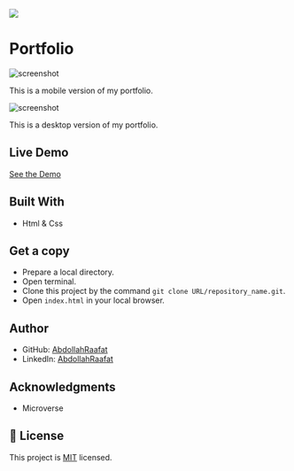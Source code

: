 ![](https://img.shields.io/badge/Microverse-blueviolet)

# Portfolio

![screenshot](images/Portfolio.PNG)

This is a mobile version of my portfolio.

![screenshot](images/Portfolio-Desktop.PNG)


This is a desktop version of my portfolio.

## Live Demo

[See the Demo](https://abdollahraafat.github.io/Portfolio/)

## Built With

- Html & Css


## Get a copy

- Prepare a local directory. 
- Open terminal.
- Clone this project by the command `git clone URL/repository_name.git`.
- Open `index.html` in your local browser.

## Author

- GitHub: [AbdollahRaafat](https://github.com/AbdollahRaafat)
- LinkedIn: [AbdollahRaafat](https://www.linkedin.com/in/abdollah-raafat-886059221/)

## Acknowledgments

- Microverse

## 📝 License

This project is [MIT](./MIT.md) licensed.